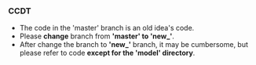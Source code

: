 ### CCDT

- The code in the 'master' branch is an old idea's code.&nbsp;<br/>
- Please **change** branch from **'master' to 'new_'**.&nbsp;<br/>
- After change the branch to **'new_'** branch, it may be cumbersome, but please refer to code **except for the 'model' directory**.

